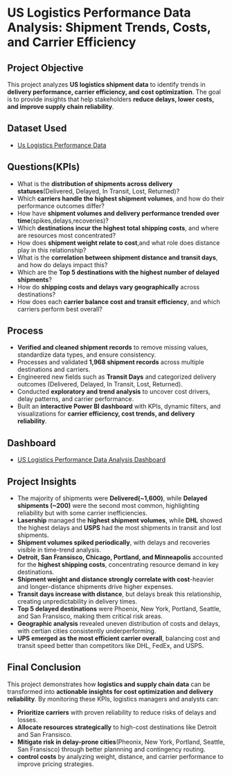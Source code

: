 # US Logistics Performance Data Analysis: Shipment Trends, Costs, and Carrier Efficiency

## **Project Objective**

This project analyzes **US logistics shipment data** to identify trends in **delivery performance, carrier efficiency, and cost optimization**.
The goal is to provide insights that help stakeholders **reduce delays, lower costs, and improve supply chain reliability**.

## **Dataset Used**

- <a href="https://github.com/aagomu1/US-Logistics-Performance-Data-Analysis/blob/main/logistics_shipments_dataset.xlsx">Us Logistics Performance Data</a>

## **Questions(KPIs)**

- What is the **distribution of shipments across delivery statuses**(Delivered, Delayed, In Transit, Lost, Returned)?
- Which **carriers handle the highest shipment volumes**, and how do their performance outcomes differ?
- How have **shipment volumes and delivery performance trended over time**(spikes,delays,recoveries)?
- Which **destinations incur the highest total shipping costs**, and where are resources most concentrated?
- How does **shipment weight relate to cost**,and what role does distance play in this relationship?
- What is the **correlation between shipment distance and transit days**, and how do delays impact this?
- Which are the **Top 5 destinations with the highest number of delayed shipments**?
- How do **shipping costs and delays vary geographically** across destinations?
- How does each **carrier balance cost and transit efficiency**, and which carriers perform best overall?

## **Process**

- **Verified and cleaned shipment records** to remove missing values, standardize data types, and ensure consistency.
- Processes and validated **1,968 shipment records** across multiple destinations and carriers.
- Engineered new fields such as **Transit Days** and categorized delivery outcomes (Delivered, Delayed, In Transit, Lost, Returned).
- Conducted **exploratory and trend analysis** to uncover cost drivers, delay patterns, and carrier performance.
- Built an **interactive Power BI dashboard** with KPIs, dynamic filters, and visualizations for **carrier efficiency, cost trends, and delivery reliability**.

## **Dashboard**

- <a href="https://github.com/aagomu1/US-Logistics-Performance-Data-Analysis/blob/main/US_Logistics_Performance_Data_Analysis_Dashboard.pdf">US Logistics Performance Data Analysis Dashboard</a>

## **Project Insights**

- The majority of shipments were **Delivered(~1,600)**, while **Delayed shipments (~200)** were the second most common, highlighting reliability but with some carrier inefficiencies.
- **Lasership** managed the **highest shipment volumes**, while **DHL** showed the highest delays and **USPS** had the most shipments in transit and lost shipments.
- **Shipment volumes spiked periodically**, with delays and recoveries visible in time-trend analysis.
- **Detroit, San Fransisco, Chicago, Portland, and Minneapolis** accounted for the **highest shipping costs**, concentrating resource demand in key destinations.
- **Shipment weight and distance strongly correlate with cost**-heavier and longer-distance shipments drive higher expenses.
- **Transit days increase with distance**, but delays break this relationship, creating unpredictability in delivery times.
- **Top 5 delayed destinations** were Phoenix, New York, Portland, Seattle, and San Fransisco, making them critical risk areas.
- **Geographic analysis** revealed uneven distribution of costs and delays, with certian cities consistently underperforming.
- **UPS emerged as the most efficient carrier overall**, balancing cost and transit speed better than competitors like DHL, FedEx, and USPS.

## **Final Conclusion**

This project demonstrates how **logistics and supply chain data** can be transformed into **actionable insights for cost optimization and delivery reliability**.
By monitoring these KPIs, logistics managers and analysts can:

- **Prioritize carriers** with proven reliability to reduce risks of delays and losses.
- **Allocate resources strategically** to high-cost destinations like Detroit and San Fransisco.
- **Mitigate risk in delay-prone cities**(Pheonix, New York, Portland, Seattle, San Fransisco) through better plannning and contingency routing.
- **control costs** by analyzing weight, distance, and carrier performance to improve pricing strategies.
